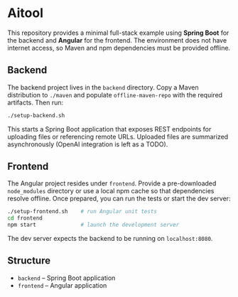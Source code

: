 # Aitool

This repository provides a minimal full-stack example using **Spring Boot** for the backend and **Angular** for the frontend. The environment does not have internet access, so Maven and npm dependencies must be provided offline.

## Backend

The backend project lives in the `backend` directory. Copy a Maven distribution to `./maven` and populate `offline-maven-repo` with the required artifacts. Then run:

```bash
./setup-backend.sh
```

This starts a Spring Boot application that exposes REST endpoints for uploading files or referencing remote URLs. Uploaded files are summarized asynchronously (OpenAI integration is left as a TODO).

## Frontend

The Angular project resides under `frontend`. Provide a pre-downloaded `node_modules` directory or use a local npm cache so that dependencies resolve offline. Once prepared, you can run the tests or start the dev server:

```bash
./setup-frontend.sh    # run Angular unit tests
cd frontend
npm start              # launch the development server
```

The dev server expects the backend to be running on `localhost:8080`.

## Structure

- `backend` – Spring Boot application
- `frontend` – Angular application
